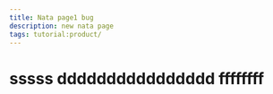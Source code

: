 ```yaml
---
title: Nata page1 bug
description: new nata page
tags: tutorial:product/
---
```

# sssss dddddddddddddddd ffffffff
